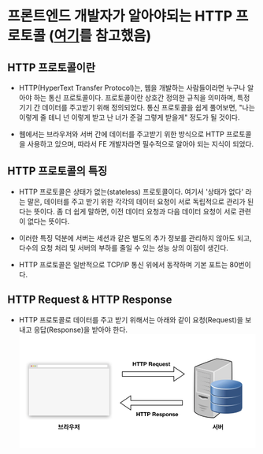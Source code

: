# 프론트엔드 개발자가 알아야되는 HTTP 프로토콜 (<a href="https://joshua1988.github.io/web-development/http-part1/">여기</a>를 참고했음)

## HTTP 프로토콜이란

- HTTP(HyperText Transfer Protocol)는, 웹을 개발하는 사람들이라면 누구나 알아야 하는 통신 프로토콜이다. 프로토콜이란 상호간 정의한 규칙을 의미하며, 특정 기기 간 데이터를 주고받기 위해 정의되었다. 통신 프로토콜을 쉽게 풀어보면, "나는 이렇게 줄 테니 넌 이렇게 받고 난 너가 준걸 그렇게 받을게" 정도가 될 것이다.

- 웹에서는 브라우저와 서버 간에 데이터를 주고받기 위한 방식으로 HTTP 프로토콜을 사용하고 있으며, 따라서 FE 개발자라면 필수적으로 알아야 되는 지식이 되었다.

## HTTP 프로토콜의 특징

- HTTP 프로토콜은 상태가 없는(stateless) 프로토콜이다. 여기서 '상태가 없다' 라는 말은, 데이터를 주고 받기 위한 각각의 데이터 요청이 서로 독립적으로 관리가 된다는 뜻이다. 좀 더 쉽게 말하면, 이전 데이터 요청과 다음 데이터 요청이 서로 관련이 없다는 뜻이다.

- 이러한 특징 덕분에 서버는 세션과 같은 별도의 추가 정보를 관리하지 않아도 되고, 다수의 요청 처리 및 서버의 부하를 줄일 수 있는 성능 상의 이점이 생긴다.

- HTTP 프로토콜은 일반적으로 TCP/IP 통신 위에서 동작하며 기본 포트는 80번이다.

## HTTP Request & HTTP Response

- HTTP 프로토콜로 데이터를 주고 받기 위해서는 아래와 같이 요청(Request)을 보내고 응답(Response)을 받아야 한다.
  <img src='request-response.png'>
